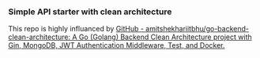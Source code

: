 ### Simple API starter with clean architecture

This repo is highly influanced by [GitHub - amitshekhariitbhu/go-backend-clean-architecture: A Go (Golang) Backend Clean Architecture project with Gin, MongoDB, JWT Authentication Middleware, Test, and Docker.](https://github.com/amitshekhariitbhu/go-backend-clean-architecture)
